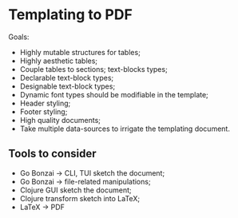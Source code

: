 # Templating to PDF

Goals:
- Highly mutable structures for tables;
- Highly aesthetic tables;
- Couple tables to sections; text-blocks types;
- Declarable text-block types;
- Designable text-block types;
- Dynamic font types should be modifiable in the template;
- Header styling;
- Footer styling;
- High quality documents;
- Take multiple data-sources to irrigate the templating document.

## Tools to consider

- Go Bonzai -> CLI, TUI sketch the document;
- Go Bonzai -> file-related manipulations;
- Clojure GUI sketch the document;
- Clojure transform sketch into LaTeX;
- LaTeX -> PDF
